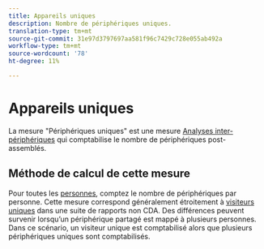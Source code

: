 ```yaml
---
title: Appareils uniques
description: Nombre de périphériques uniques.
translation-type: tm+mt
source-git-commit: 31e97d3797697aa581f96c7429c728e055ab492a
workflow-type: tm+mt
source-wordcount: '78'
ht-degree: 11%

---
```



# Appareils uniques

La mesure &quot;Périphériques uniques&quot; est une mesure [Analyses inter-périphériques](../cda/overview.md) qui comptabilise le nombre de périphériques post-assemblés.

## Méthode de calcul de cette mesure

Pour toutes les [personnes](people.md), comptez le nombre de périphériques par personne. Cette mesure correspond généralement étroitement à [visiteurs uniques](unique-visitors.md) dans une suite de rapports non CDA. Des différences peuvent survenir lorsqu’un périphérique partagé est mappé à plusieurs personnes. Dans ce scénario, un visiteur unique est comptabilisé alors que plusieurs périphériques uniques sont comptabilisés.
